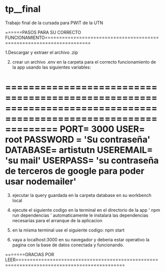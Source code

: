 # tp__final
Trabajo final de la cursada para PWIT de la UTN

======PASOS PARA SU CORRECTO FUNCIONAMIENTO======================================================================

1.Descargar y extraer el archivo .zip

2. crear un archivo .env en la carpeta para el correcto funcionamiento de la app usando las siguientes variables:

=================================================================================================================
PORT= 3000
USER= root
PASSWORD = 'Su contraseña'
DATABASE= artistutn
USEREMAIL= 'su mail'
USERPASS= 'su contraseña de terceros de google para poder usar nodemailer'
=================================================================================================================

3. ejecutar la query guardada en la carpeta database en su workbench local

4. ejecute el siguiente codigo en la terminal en el directorio de la app ' npm run dependencias '
automaticamente le instalará las dependencias necesarias para el arranque de la aplicacion

5. en la misma terminal use el siguiente codigo: npm start

6. vaya a localhost:3000 en su navegador y deberia estar operativo la pagina con la base de datos conectada y funcionando.


=======GRACIAS POR LEER============================================================================================


